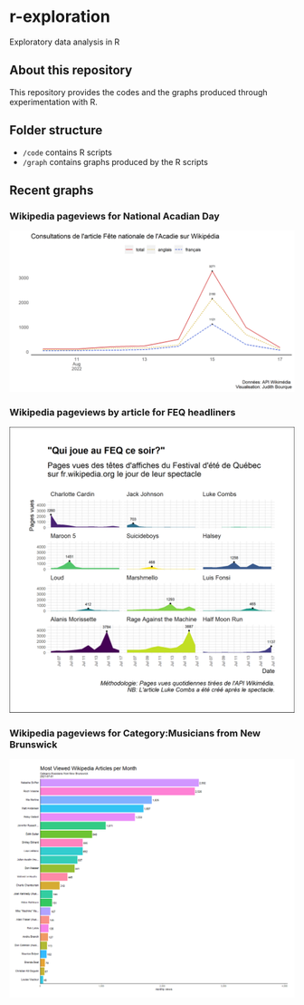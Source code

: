 # r-exploration
Exploratory data analysis in R

## About this repository

This repository provides the codes and the graphs produced through experimentation with R.

## Folder structure

* `/code` contains R scripts
* `/graph` contains graphs produced by the R scripts

## Recent graphs

### Wikipedia pageviews for National Acadian Day

![Line graph of Wikipedia pageviews for National Acadian Day per language](graph/wikipedia_pageviews_fete_nationale_acadie.png)


### Wikipedia pageviews by article for FEQ headliners

![Graph of Wikipedia pageviews by article for FEQ headliners](https://github.com/judith-bourque/r-exploration/blob/main/graph/wikipedia_pageviews_feq_facet.png)

### Wikipedia pageviews for Category:Musicians from New Brunswick

![Animated graph of Wikipedia pageviews for Category:Musicians from New Brunswick](https://github.com/judith-bourque/r-exploration/blob/main/graph/gganim.gif)

